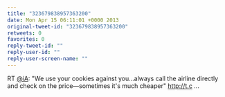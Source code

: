 ```yaml
---
title: "323679838957363200"
date: Mon Apr 15 06:11:01 +0000 2013
original-tweet-id: "323679838957363200"
retweets: 0
favorites: 0
reply-tweet-id: ""
reply-user-id: ""
reply-user-screen-name: ""
---
```

RT <a href="https://twitter.com/iA">@iA</a>: "We use your cookies against you…always call the airline directly and check on the price—sometimes it's much cheaper" http://t.c ...
